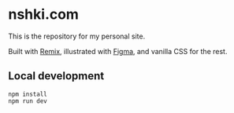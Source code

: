 # nshki.com

This is the repository for my personal site.

Built with [Remix](https://remix.run/), illustrated with [Figma](https://figma.com/), and vanilla CSS for the rest.

## Local development

```
npm install
npm run dev
```

